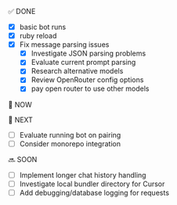 ✅ DONE
- [x] basic bot runs
- [x] ruby reload
- [x] Fix message parsing issues
  - [x] Investigate JSON parsing problems
  - [x] Evaluate current prompt parsing
  - [x] Research alternative models
  - [x] Review OpenRouter config options
  * [x] pay open router to use other models

🔄 NOW

🎯 NEXT
- [ ] Evaluate running bot on pairing
- [ ] Consider monorepo integration

🔜 SOON
- [ ] Implement longer chat history handling
- [ ] Investigate local bundler directory for Cursor
- [ ] Add debugging/database logging for requests
